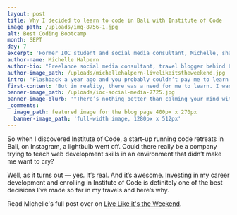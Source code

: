 ```yaml
---
layout: post
title: Why I decided to learn to code in Bali with Institute of Code
image_path: /uploads/img-8756-1.jpg
alt: Best Coding Bootcamp
month: SEPT
day: 7
excerpt: 'Former IOC student and social media consultant, Michelle, shares why she decided to take the plunge and learn to code in Bali.'
author-name: Michelle Halpern
author-bio: "Freelance social media consultant, travel blogger behind Live Like it's the Weekend and former IOC student."
author-image_path: /uploads/michellehalpern-livelikeitstheweekend.jpg
intro: "Flashback a year ago and you probably couldn’t pay me to learn to code. The task seemed overwhelming, impossible to tackle and frankly boring – especially when I envisioned my options: trying to go it alone with online courses or Youtube tutorials or signing up for a physical\_course that I’d have to take up in my free time on top of my full-time job.\_No, thank you."
first-content: 'But in reality, there was a need for me to learn. I was trying to launch this travel blog and running into constant small changes that I wanted to make on my own rather than having to dial a developer for each minor tweak. And I was on the hunt for skills that could get me on my way to the digital nomad lifestyle.'
banner-image_path: /uploads/ioc-social-media-7725.jpg
banner-image-blurb: '"There’s nothing better than calming your mind with a sunrise yoga session or taking a smoothie break by the pool when you’ve spent hours working on your beautiful website."'
_comments:
  image_path: featured image for the blog page 400px x 270px
  banner-image_path: 'full-width image, 1280px x 512px'
---
```



So when I discovered Institute of Code, a start-up running code retreats in Bali, on Instagram, a lightbulb went off. Could there really be a company trying to teach web development skills in an environment that didn’t make me want to cry?

Well, as it turns out — yes. It’s real. And it’s awesome. Investing in my career development and enrolling in Institute of Code is definitely one of the best decisions I’ve made so far in my travels and here’s why.

Read Michelle's full post over on [Live Like it's the Weekend](http://www.livelikeitstheweekend.com/decided-learn-code-bali-institute-code/).&nbsp;